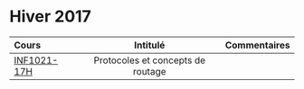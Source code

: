 # Hiver 2017

|    Cours                                                    | Intitulé                                  |  Commentaires    |
|:------------------------------------------------------------|:-----------------------------------------:|------------------|  
| [INF1021-17H](https://github.com/CollegeBoreal/INF1021-17H) | Protocoles et concepts de routage         |                  |




